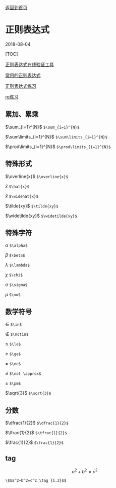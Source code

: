 [返回到首页](../index.html)

# 正则表达式

2018-08-04

[TOC]

[正则表达式在线验证工具](<http://regexr.com/>)

[常用的正则表达式](<http://www.cnblogs.com/zxin/archive/2013/01/26/2877765.html>)

[正则表达式练习](https://alf.nu/RegexGolf)

[re练习](https://www.w3resource.com/python-exercises/re/)



## 累加、累乘

$\sum_{i=1}^{N}$ `$\sum_{i=1}^{N}$`

$\sum\limits_{i=1}^{N}$ `$\sum\limits_{i=1}^{N}$`

$\prod\limits_{i=1}^{N}$ `$\prod\limits_{i=1}^{N}$`

## 特殊形式

$\overline{x}$ `$\overline{x}$`

$\hat{x}$ `$\hat{x}$`

$\widehat{x}$ `$\widehat{x}$`

$\tilde{xy}$ `$\tilde{xy}$`

$\widetilde{xy}$ `$\widetilde{xy}$`

## 特殊字符

$\alpha$ `$\alpha$`

$\beta$ `$\beta$`

$\lambda$ `$\lambda$`

$\chi$ `$\chi$`

$\sigma$ `$\sigma$`

$\mu$ `$\mu$`

## 数学符号

$\in$ `$\in$`

$\notin$ `$\notin$` 

$\le$ `$\le$`

$\ge$ `$\ge$`

$\ne$ `$\ne$`

$\not \approx$ `$\not \approx$`

$\pm$ `$\pm$`

$\sqrt{3}$ `$\sqrt{3}$`

## 分数

$\dfrac{1}{2}$ `$\dfrac{1}{2}$`

$\tfrac{1}{2}$ `$\tfrac{1}{2}$`

$\frac{1}{2}$ `$\frac{1}{2}$`

## tag

$$a^2+b^2=c^2 \tag {1.2}$$

`\$$a^2+b^2=c^2 \tag {1.2}$$`


